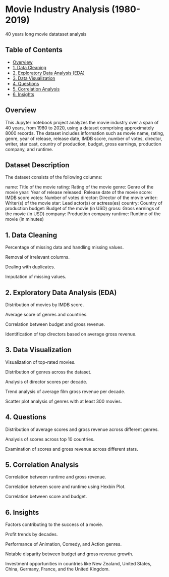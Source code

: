 # Movie Industry Analysis (1980-2019)
40 years long movie datataset analysis

## Table of Contents
- [Overview](#overview)
- [1. Data Cleaning](#data-cleaning)
- [2. Exploratory Data Analysis (EDA)](#exploratory-data-analysis-eda)
- [3. Data Visualization](#data-visualization)
- [4. Questions](#key-questions)
- [5. Correlation Analysis](#correlation-analysis)
- [6. Insights](#insights)


  
## Overview
This Jupyter notebook project analyzes the movie industry over a span of 40 years, from 1980 to 2020, using a dataset comprising approximately 8000 records. The dataset includes information such as movie name, rating, genre, year of release, release date, IMDB score, number of votes, director, writer, star cast, country of production, budget, gross earnings, production company, and runtime.

## Dataset Description
The dataset consists of the following columns:

name: Title of the movie
rating: Rating of the movie
genre: Genre of the movie
year: Year of release
released: Release date of the movie
score: IMDB score
votes: Number of votes
director: Director of the movie
writer: Writer(s) of the movie
star: Lead actor(s) or actress(es)
country: Country of production
budget: Budget of the movie (in USD)
gross: Gross earnings of the movie (in USD)
company: Production company
runtime: Runtime of the movie (in minutes)






## 1. Data Cleaning
Percentage of missing data and handling missing values.

Removal of irrelevant columns.

Dealing with duplicates.

Imputation of missing values.


## 2. Exploratory Data Analysis (EDA)

Distribution of movies by IMDB score.

Average score of genres and countries.

Correlation between budget and gross revenue.

Identification of top directors based on average gross revenue.


## 3. Data Visualization

Visualization of top-rated movies.

Distribution of genres across the dataset.

Analysis of director scores per decade.

Trend analysis of average film gross revenue per decade.

Scatter plot analysis of genres with at least 300 movies.


## 4. Questions

Distribution of average scores and gross revenue across different genres.

Analysis of scores across top 10 countries.

Examination of scores and gross revenue across different stars.


## 5. Correlation Analysis

Correlation between runtime and gross revenue.

Correlation between score and runtime using Hexbin Plot.

Correlation between score and budget.


## 6. Insights

Factors contributing to the success of a movie.

Profit trends by decades.

Performance of Animation, Comedy, and Action genres.

Notable disparity between budget and gross revenue growth.

Investment opportunities in countries like New Zealand, United States, China, Germany, France, and the United Kingdom.

